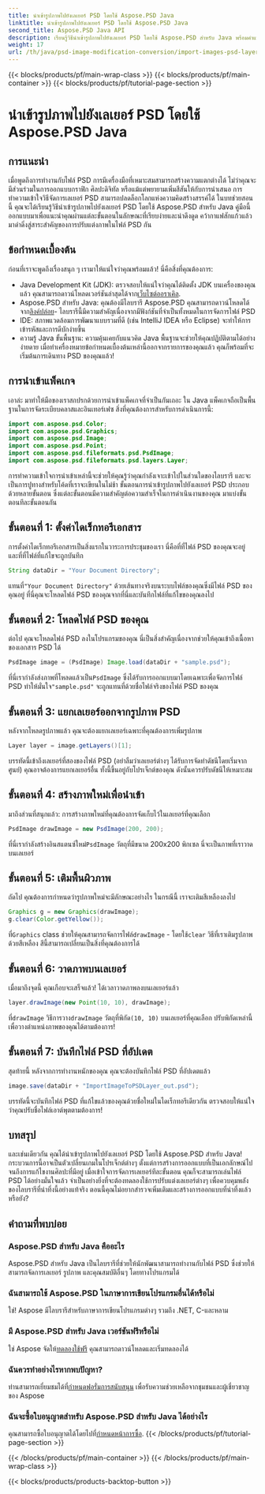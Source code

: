 ```yaml
---
title: นำเข้ารูปภาพไปยังเลเยอร์ PSD โดยใช้ Aspose.PSD Java
linktitle: นำเข้ารูปภาพไปยังเลเยอร์ PSD โดยใช้ Aspose.PSD Java
second_title: Aspose.PSD Java API
description: เรียนรู้วิธีนำเข้ารูปภาพไปยังเลเยอร์ PSD โดยใช้ Aspose.PSD สำหรับ Java พร้อมคำแนะนำทีละขั้นตอนที่ครอบคลุมนี้
weight: 17
url: /th/java/psd-image-modification-conversion/import-images-psd-layers/
---
```


{{< blocks/products/pf/main-wrap-class >}}
{{< blocks/products/pf/main-container >}}
{{< blocks/products/pf/tutorial-page-section >}}

# นำเข้ารูปภาพไปยังเลเยอร์ PSD โดยใช้ Aspose.PSD Java

## การแนะนำ
เมื่อพูดถึงการทำงานกับไฟล์ PSD การมีเครื่องมือที่เหมาะสมสามารถสร้างความแตกต่างได้ ไม่ว่าคุณจะมีส่วนร่วมในการออกแบบกราฟิก ศิลปะดิจิทัล หรือแม้แต่พยายามเพิ่มสีสันให้กับการนำเสนอ การทำความเข้าใจวิธีจัดการเลเยอร์ PSD สามารถปลดล็อกโลกแห่งความคิดสร้างสรรค์ได้ ในบทช่วยสอนนี้ คุณจะได้เรียนรู้วิธีนำเข้ารูปภาพไปยังเลเยอร์ PSD โดยใช้ Aspose.PSD สำหรับ Java คู่มือนี้ออกแบบมาเพื่อแนะนำคุณผ่านแต่ละขั้นตอนในลักษณะที่เรียบง่ายและน่าดึงดูด คว้ากาแฟสักแก้วแล้วมาดำดิ่งสู่สาระสำคัญของการปรับแต่งภาพในไฟล์ PSD กัน
## ข้อกำหนดเบื้องต้น
ก่อนที่เราจะพูดถึงเรื่องสนุก ๆ เรามาให้แน่ใจว่าคุณพร้อมแล้ว! นี่คือสิ่งที่คุณต้องการ:
-  Java Development Kit (JDK): ตรวจสอบให้แน่ใจว่าคุณได้ติดตั้ง JDK บนเครื่องของคุณแล้ว คุณสามารถดาวน์โหลดเวอร์ชันล่าสุดได้จาก[เว็บไซต์ออราเคิล](https://www.oracle.com/java/technologies/javase-jdk11-downloads.html).
-  Aspose.PSD สำหรับ Java: คุณต้องมีไลบรารี Aspose.PSD คุณสามารถดาวน์โหลดได้จาก[ลิงค์ปล่อย](https://releases.aspose.com/psd/java/)- ไลบรารีนี้มีความสำคัญเนื่องจากมีฟังก์ชันที่จำเป็นทั้งหมดในการจัดการไฟล์ PSD
- IDE: สภาพแวดล้อมการพัฒนาแบบรวมที่ดี (เช่น IntelliJ IDEA หรือ Eclipse) จะทำให้การเข้ารหัสและการดีบักง่ายขึ้น
- ความรู้ Java ขั้นพื้นฐาน: ความคุ้นเคยกับแนวคิด Java พื้นฐานจะช่วยให้คุณปฏิบัติตามได้อย่างง่ายดาย
เมื่อทำเครื่องหมายข้อกำหนดเบื้องต้นเหล่านี้ออกจากรายการของคุณแล้ว คุณก็พร้อมที่จะเริ่มต้นการเดินทาง PSD ของคุณแล้ว!
## การนำเข้าแพ็คเกจ
เอาล่ะ มาทำให้มือของเราสกปรกด้วยการนำเข้าแพ็คเกจที่จำเป็นกันเถอะ ใน Java แพ็คเกจถือเป็นพื้นฐานในการจัดระเบียบคลาสและอินเทอร์เฟซ สิ่งที่คุณต้องการสำหรับการดำเนินการนี้:
```java
import com.aspose.psd.Color;
import com.aspose.psd.Graphics;
import com.aspose.psd.Image;
import com.aspose.psd.Point;
import com.aspose.psd.fileformats.psd.PsdImage;
import com.aspose.psd.fileformats.psd.layers.Layer;
```
การทำความเข้าใจการนำเข้าเหล่านี้จะช่วยให้คุณรู้ว่าคุณกำลังเจาะเข้าไปในส่วนใดของไลบรารี และจะเป็นการปูทางสำหรับโค้ดที่เราจะเขียนในไม่ช้า
ขั้นตอนการนำเข้ารูปภาพไปยังเลเยอร์ PSD ประกอบด้วยหลายขั้นตอน ซึ่งแต่ละขั้นตอนมีความสำคัญต่อความสำเร็จในการดำเนินงานของคุณ มาแบ่งขั้นตอนทีละขั้นตอนกัน
## ขั้นตอนที่ 1: ตั้งค่าไดเร็กทอรีเอกสาร
การตั้งค่าไดเร็กทอรีเอกสารเป็นสิ่งแรกในวาระการประชุมของเรา นี่คือที่ที่ไฟล์ PSD ของคุณจะอยู่ และที่ที่ไฟล์ที่แก้ไขจะถูกบันทึก
```java
String dataDir = "Your Document Directory";
```
 แทนที่`"Your Document Directory"` ด้วยเส้นทางจริงบนระบบไฟล์ของคุณซึ่งมีไฟล์ PSD ของคุณอยู่ ที่นี่คุณจะโหลดไฟล์ PSD ของคุณจากที่นี่และบันทึกไฟล์ที่แก้ไขของคุณลงไป
## ขั้นตอนที่ 2: โหลดไฟล์ PSD ของคุณ
ต่อไป คุณจะโหลดไฟล์ PSD ลงในโปรแกรมของคุณ นี่เป็นสิ่งสำคัญเนื่องจากช่วยให้คุณเข้าถึงเนื้อหาของเอกสาร PSD ได้
```java
PsdImage image = (PsdImage) Image.load(dataDir + "sample.psd");
```
 ที่นี่เรากำลังส่งภาพที่โหลดแล้วเป็น`PsdImage` ซึ่งได้รับการออกแบบมาโดยเฉพาะเพื่อจัดการไฟล์ PSD ทำให้มั่นใจ`"sample.psd"` จะถูกแทนที่ด้วยชื่อไฟล์จริงของไฟล์ PSD ของคุณ
## ขั้นตอนที่ 3: แยกเลเยอร์ออกจากรูปภาพ PSD
หลังจากโหลดรูปภาพแล้ว คุณจะต้องแยกเลเยอร์เฉพาะที่คุณต้องการเพิ่มรูปภาพ 
```java
Layer layer = image.getLayers()[1];
```
บรรทัดนี้เข้าถึงเลเยอร์ที่สองของไฟล์ PSD (อย่าลืมว่าเลเยอร์ต่างๆ ได้รับการจัดทำดัชนีโดยเริ่มจากศูนย์) คุณอาจต้องการแยกเลเยอร์อื่น ทั้งนี้ขึ้นอยู่กับโปรเจ็กต์ของคุณ ดังนั้นควรปรับดัชนีให้เหมาะสม
## ขั้นตอนที่ 4: สร้างภาพใหม่เพื่อนำเข้า
มาถึงส่วนที่สนุกแล้ว: การสร้างภาพใหม่ที่คุณต้องการจัดเก็บไว้ในเลเยอร์ที่คุณเลือก 
```java
PsdImage drawImage = new PsdImage(200, 200);
```
 ที่นี่เรากำลังสร้างอินสแตนซ์ใหม่`PsdImage` วัตถุที่มีขนาด 200x200 พิกเซล นี่จะเป็นภาพที่เราวาดบนเลเยอร์
## ขั้นตอนที่ 5: เติมพื้นผิวภาพ
ถัดไป คุณต้องการกำหนดว่ารูปภาพใหม่จะมีลักษณะอย่างไร ในกรณีนี้ เราจะเติมสีเหลืองลงไป
```java
Graphics g = new Graphics(drawImage);
g.clear(Color.getYellow());
```
 ที่`Graphics` class ช่วยให้คุณสามารถจัดการไฟล์`drawImage` - โดยใช้`clear` วิธีที่เราเติมรูปภาพด้วยสีเหลือง สีนี้สามารถเปลี่ยนเป็นสิ่งที่คุณต้องการได้
## ขั้นตอนที่ 6: วาดภาพบนเลเยอร์
เมื่อมาถึงจุดนี้ คุณเกือบจะเสร็จแล้ว! ได้เวลาวาดภาพลงบนเลเยอร์แล้ว
```java
layer.drawImage(new Point(10, 10), drawImage);
```
 ที่`drawImage` วิธีการวาง`drawImage` วัตถุที่พิกัด`(10, 10)` บนเลเยอร์ที่คุณเลือก ปรับพิกัดเหล่านี้เพื่อวางตำแหน่งภาพของคุณได้ตามต้องการ!
## ขั้นตอนที่ 7: บันทึกไฟล์ PSD ที่อัปเดต
สุดท้ายนี้ หลังจากการทำงานหนักของคุณ คุณจะต้องบันทึกไฟล์ PSD ที่อัปเดตแล้ว 
```java
image.save(dataDir + "ImportImageToPSDLayer_out.psd");
```
บรรทัดนี้จะบันทึกไฟล์ PSD ที่แก้ไขแล้วของคุณด้วยชื่อใหม่ในไดเร็กทอรีเดียวกัน ตรวจสอบให้แน่ใจว่าคุณปรับชื่อไฟล์เอาต์พุตตามต้องการ!
## บทสรุป
และเช่นเดียวกัน คุณได้นำเข้ารูปภาพไปยังเลเยอร์ PSD โดยใช้ Aspose.PSD สำหรับ Java! กระบวนการนี้อาจเป็นตัวเปลี่ยนเกมในโปรเจ็กต์ต่างๆ ตั้งแต่การสร้างการออกแบบที่เป็นเอกลักษณ์ไปจนถึงการแก้ไขงานศิลปะที่มีอยู่ เมื่อเข้าใจการจัดการเลเยอร์ทีละขั้นตอน คุณก็จะสามารถเล่นไฟล์ PSD ได้อย่างมั่นใจแล้ว จำเป็นอย่างยิ่งที่จะต้องทดลองใช้การปรับแต่งเลเยอร์ต่างๆ เพื่อควบคุมพลังของไลบรารีที่น่าทึ่งนี้อย่างแท้จริง ตอนนี้คุณไม่อยากสำรวจเพิ่มเติมและสร้างการออกแบบที่น่าทึ่งแล้วหรือยัง?

## คำถามที่พบบ่อย
### Aspose.PSD สำหรับ Java คืออะไร
Aspose.PSD สำหรับ Java เป็นไลบรารีที่ช่วยให้นักพัฒนาสามารถทำงานกับไฟล์ PSD ซึ่งช่วยให้สามารถจัดการเลเยอร์ รูปภาพ และคุณสมบัติอื่นๆ โดยทางโปรแกรมได้
### ฉันสามารถใช้ Aspose.PSD ในภาษาการเขียนโปรแกรมอื่นได้หรือไม่
ใช่! Aspose มีไลบรารีสำหรับภาษาการเขียนโปรแกรมต่างๆ รวมถึง .NET, C-และหลาม
### มี Aspose.PSD สำหรับ Java เวอร์ชันฟรีหรือไม่
 ใช่ Aspose จัดให้[ทดลองใช้ฟรี](https://releases.aspose.com/) คุณสามารถดาวน์โหลดและเริ่มทดลองได้
### ฉันควรทำอย่างไรหากพบปัญหา?
 ท่านสามารถเยี่ยมชมได้ที่[กำหนดฟอรั่มการสนับสนุน](https://forum.aspose.com/c/psd/34) เพื่อรับความช่วยเหลือจากชุมชนและผู้เชี่ยวชาญของ Aspose
### ฉันจะซื้อใบอนุญาตสำหรับ Aspose.PSD สำหรับ Java ได้อย่างไร
 คุณสามารถซื้อใบอนุญาตได้โดยไปที่[กำหนดหน้าการซื้อ](https://purchase.aspose.com/buy).
{{< /blocks/products/pf/tutorial-page-section >}}

{{< /blocks/products/pf/main-container >}}
{{< /blocks/products/pf/main-wrap-class >}}

{{< blocks/products/products-backtop-button >}}
